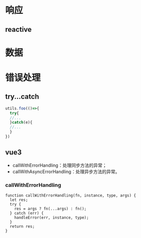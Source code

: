 
# 响应
## reactive

# 数据

# 错误处理

## try...catch

```js
utils.foo(()=>{
  try{
  //...
  }catch(e){
  //...
  }
})
```

## vue3

- callWithErrorHandling：处理同步方法的异常；
- callWithAsyncErrorHandling：处理异步方法的异常。

### callWithErrorHandling

```vue
function callWithErrorHandling(fn, instance, type, args) {
  let res;
  try {
    res = args ? fn(...args) : fn();
  } catch (err) {
    handleError(err, instance, type);
  }
  return res;
}
```

